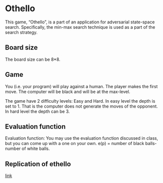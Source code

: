 # Othello
This game, “Othello”, is a part of an application for adversarial state-space search. Specifically, the min-max search technique is used as a part of the search strategy.

## Board size
The board size can be 8*8. 
## Game 
You (i.e. your program) will play against a human. The player makes
the first move. The computer will be black and will be at the max-level.

The game have 2 difficulty levels: Easy and Hard. In easy level the depth is set to 1. That is
the computer does not generate the moves of the opponent.
In hard level the depth can be 3.

## Evaluation function
Evaluation function: You may use the evaluation function discussed in class, but you can come
up with a one on your own. e(p) = number of black balls-number of white balls.

## Replication of ethello
[link](https://www.eothello.com/)

